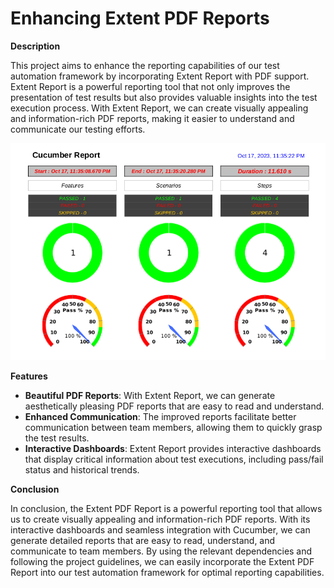 # Enhancing Extent PDF Reports

**Description**

This project aims to enhance the reporting capabilities of our test automation framework by incorporating Extent Report with PDF support. Extent Report is a powerful reporting tool that not only improves the presentation of test results but also provides valuable insights into the test execution process. With Extent Report, we can create visually appealing and information-rich PDF reports, making it easier to understand and communicate our testing efforts.

![Extent PDF Report](https://raw.githubusercontent.com/taieblagha/taieblagha/main/extentpdf.png)

**Features**

- **Beautiful PDF Reports**: With Extent Report, we can generate aesthetically pleasing PDF reports that are easy to read and understand.
- **Enhanced Communication**: The improved reports facilitate better communication between team members, allowing them to quickly grasp the test results.
- **Interactive Dashboards**: Extent Report provides interactive dashboards that display critical information about test executions, including pass/fail status and historical trends.

**Conclusion**

In conclusion, the Extent PDF Report is a powerful reporting tool that allows us to create visually appealing and information-rich PDF reports. With its interactive dashboards and seamless integration with Cucumber, we can generate detailed reports that are easy to read, understand, and communicate to team members. By using the relevant dependencies and following the project guidelines, we can easily incorporate the Extent PDF Report into our test automation framework for optimal reporting capabilities.
